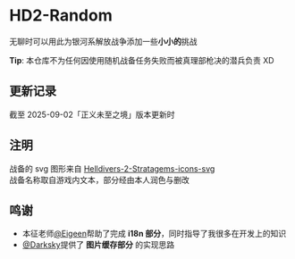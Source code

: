 # HD2-Random

无聊时可以用此为银河系解放战争添加一些**小小的**挑战

**Tip**: 本仓库不为任何因使用随机战备任务失败而被真理部枪决的潜兵负责 XD

## 更新记录

截至 2025-09-02「正义未至之境」版本更新时

## 注明

战备的 svg 图形来自 [Helldivers-2-Stratagems-icons-svg](https://github.com/nvigneux/Helldivers-2-Stratagems-icons-svg)  
战备名称取自游戏内文本，部分经由本人润色与删改

## 鸣谢

- 本征老师[@Eigeen](https://github.com/eigeen)帮助了完成 **i18n 部分**，同时指导了我很多在开发上的知识
- [@Darksky](https://github.com/DarkskyX15)提供了 **图片缓存部分** 的实现思路
